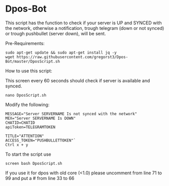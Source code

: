 # Dpos-Bot

This script has the function to check if your server is UP and SYNCED with the network, otherwise a notification, trough telegram (down or not synced) or trough pushbullet (server down), will be sent.

Pre-Requirements:

```
sudo apt-get update && sudo apt-get install jq -y
wget https://raw.githubusercontent.com/gregorst3/Dpos-Bot/master/DposScript.sh
```
How to use this script:

This screen every 60 seconds should check if server is available and synced.

`nano DposScript.sh`

Modify the following:

```SRV=IPSERVER:PORT
MESSAGE="Server SERVERNAME Is not synced with the network"
MEX="Server SERVERNAME Is DOWN"
CHATID=CHATID
apiToken=TELEGRAMTOKEN

TITLE="ATTENTION"
ACCESS_TOKEN="PUSHBULLETTOKEN"`
Ctrl x + y
```
To start the script use 
```
screen bash DposScript.sh
```
If you use it for dpos with old core (<1.0) please uncomment from line 71 to 99 and put a # from line 33 to 66
